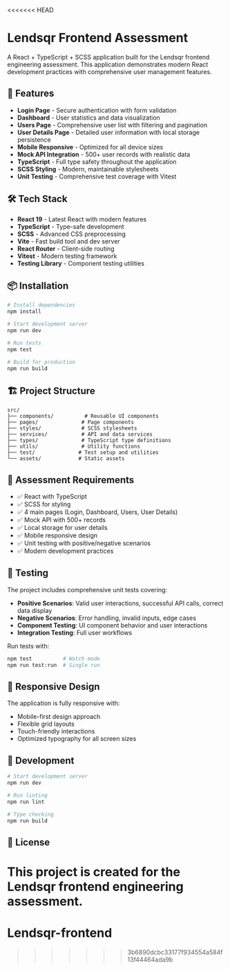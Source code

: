 <<<<<<< HEAD
# Lendsqr Frontend Assessment

A React + TypeScript + SCSS application built for the Lendsqr frontend engineering assessment. This application demonstrates modern React development practices with comprehensive user management features.

## 🚀 Features

- **Login Page** - Secure authentication with form validation
- **Dashboard** - User statistics and data visualization
- **Users Page** - Comprehensive user list with filtering and pagination
- **User Details Page** - Detailed user information with local storage persistence
- **Mobile Responsive** - Optimized for all device sizes
- **Mock API Integration** - 500+ user records with realistic data
- **TypeScript** - Full type safety throughout the application
- **SCSS Styling** - Modern, maintainable stylesheets
- **Unit Testing** - Comprehensive test coverage with Vitest

## 🛠️ Tech Stack

- **React 19** - Latest React with modern features
- **TypeScript** - Type-safe development
- **SCSS** - Advanced CSS preprocessing
- **Vite** - Fast build tool and dev server
- **React Router** - Client-side routing
- **Vitest** - Modern testing framework
- **Testing Library** - Component testing utilities

## 📦 Installation

```bash
# Install dependencies
npm install

# Start development server
npm run dev

# Run tests
npm test

# Build for production
npm run build
```

## 🏗️ Project Structure

```
src/
├── components/          # Reusable UI components
├── pages/              # Page components
├── styles/             # SCSS stylesheets
├── services/           # API and data services
├── types/              # TypeScript type definitions
├── utils/              # Utility functions
├── test/              # Test setup and utilities
└── assets/            # Static assets
```

## 🎯 Assessment Requirements

- ✅ React with TypeScript
- ✅ SCSS for styling
- ✅ 4 main pages (Login, Dashboard, Users, User Details)
- ✅ Mock API with 500+ records
- ✅ Local storage for user details
- ✅ Mobile responsive design
- ✅ Unit testing with positive/negative scenarios
- ✅ Modern development practices

## 🧪 Testing

The project includes comprehensive unit tests covering:

- **Positive Scenarios**: Valid user interactions, successful API calls, correct data display
- **Negative Scenarios**: Error handling, invalid inputs, edge cases
- **Component Testing**: UI component behavior and user interactions
- **Integration Testing**: Full user workflows

Run tests with:

```bash
npm test          # Watch mode
npm run test:run  # Single run
```

## 📱 Responsive Design

The application is fully responsive with:

- Mobile-first design approach
- Flexible grid layouts
- Touch-friendly interactions
- Optimized typography for all screen sizes

## 🔧 Development

```bash
# Start development server
npm run dev

# Run linting
npm run lint

# Type checking
npm run build
```

## 📄 License

This project is created for the Lendsqr frontend engineering assessment.
=======
# Lendsqr-frontend
>>>>>>> 3b6890dcbc33177f934554a584f13f44464ada9b
